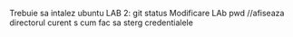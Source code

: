 Trebuie sa intalez ubuntu
LAB 2: git status
Modificare LAb
pwd //afiseaza directorul curent s
cum fac sa sterg credentialele